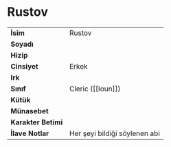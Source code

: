 # Rustov   
|  |  |  
|---|---|  
| **İsim** | Rustov|  
| **Soyadı** | |  
| **Hizip** | |  
| **Cinsiyet** | Erkek|  
| **Irk** | |  
| **Sınıf** | Cleric ([[Ioun]])|  
| **Kütük** | |  
| **Münasebet** | |  
| **Karakter Betimi** | |  
| **İlave Notlar** | Her şeyi bildiği söylenen abi|  
